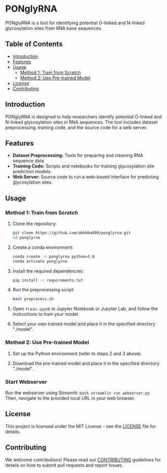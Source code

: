 # PONglyRNA

PONglyRNA is a tool for identifying potential O-linked and N-linked glycosylation sites from RNA base sequences.

## Table of Contents

- [Introduction](#introduction)
- [Features](#features)
- [Usage](#usage)
  - [Method 1: Train from Scratch](#method-1-train-from-scratch)
  - [Method 2: Use Pre-trained Model](#method-2-use-pre-trained-model)
- [License](#license)
- [Contributing](#contributing)


## Introduction

PONglyRNA is designed to help researchers identify potential O-linked and N-linked glycosylation sites in RNA sequences. The tool includes dataset preprocessing, training code, and the source code for a web server.

## Features

- **Dataset Preprocessing:** Tools for preparing and cleaning RNA sequence data.
- **Training Code:** Scripts and notebooks for training glycosylation site prediction models.
- **Web Server:** Source code to run a web-based interface for predicting glycosylation sites.

## Usage

### Method 1: Train from Scratch

1. Clone the repository:
    ```bash
    git clone https://github.com/abhhba999/ponglyrna.git
    cd ponglyrna
    ```

2. Create a conda environment:
    ```bash
    conda create -n ponglyrna python=3.8
    conda activate ponglyrna
    ```

3. Install the required dependencies:
    ```bash
    pip install -r requirements.txt
    ```

4. Run the preprocessing script:
    ```bash
    bash preprocess.sh
    ```

5. Open `train.ipynb` in Jupyter Notebook or Jupyter Lab, and follow the instructions to train your model.
6. Select your own trained model and place it in the specified directory "./model".

### Method 2: Use Pre-trained Model

1. Set up the Python environment (refer to steps 2 and 3 above).

2. Download the pre-trained model and place it in the specified directory "./model".

### Start Webserver

Run the webserver using Streamlit:
    ```bash
    streamlit run webserver.py
    ```
Then, navigate to the provided local URL in your web browser.

## License

This project is licensed under the MIT License - see the [LICENSE](./LICENSE) file for details.

## Contributing

We welcome contributions! Please read our [CONTRIBUTING](./CONTRIBUTING.md) guidelines for details on how to submit pull requests and report issues.





